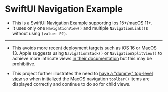 # SwiftUI Navigation Example
- This is a SwiftUI Navigation Example supporting ios 15+/macOS 11+. 
- It uses only one `NavigationView()` and multiple `NavigationLink()`s without using `(value: P?)`. 

<hr>

- This avoids more recent deployment targets such as iOS 16 or MacOS 13. Apple suggests using `NavigationStack()` or `NavigationSplitView()` to achieve more intricate views [in their documentation](https://developer.apple.com/documentation/swiftui/navigationview) but this may be prohibitive. 

- This project further illustrates the need to [have a "dummy" top-level view](https://github.com/peteallport/SwiftUI-Navigation-Example/blob/3bb2955d61ff596a078de2e7a8b968ee34a8cf7e/ContentView.swift#L72) so when initialized the MacOS navigation `toolbar()` items are displayed correctly and continue to do so for child views.
